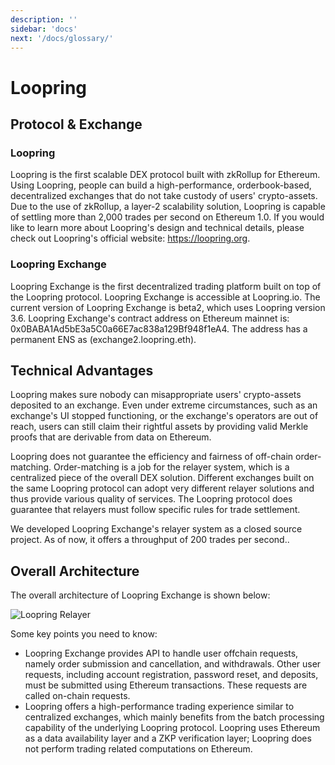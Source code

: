 ```yaml
---
description: ''
sidebar: 'docs'
next: '/docs/glossary/'
---
```



# Loopring

## Protocol & Exchange

### Loopring 

Loopring is the first scalable DEX protocol built with zkRollup for Ethereum. Using Loopring, people can build a high-performance, orderbook-based, decentralized exchanges that do not take custody of users' crypto-assets. Due to the use of zkRollup, a layer-2 scalability solution, Loopring is capable of settling more than 2,000 trades per second on Ethereum 1.0. If you would like to learn more about Loopring's design and technical details, please check out Loopring's official website: https://loopring.org.

### Loopring Exchange
Loopring Exchange is the first decentralized trading platform built on top of the Loopring protocol. Loopring Exchange is accessible at Loopring.io. The current version of Loopring Exchange is beta2, which uses Loopring version 3.6. Loopring Exchange's contract address on Ethereum mainnet is: 0x0BABA1Ad5bE3a5C0a66E7ac838a129Bf948f1eA4. The address has a permanent ENS as (exchange2.loopring.eth).

## Technical Advantages

Loopring makes sure nobody can misappropriate users' crypto-assets deposited to an exchange. Even under extreme circumstances, such as an exchange's UI stopped functioning, or the exchange's operators are out of reach, users can still claim their rightful assets by providing valid Merkle proofs that are derivable from data on Ethereum.

Loopring does not guarantee the efficiency and fairness of off-chain order-matching. Order-matching is a job for the relayer system, which is a centralized piece of the overall DEX solution. Different exchanges built on the same Loopring protocol can adopt very different relayer solutions and thus provide various quality of services. The Loopring protocol does guarantee that relayers must follow specific rules for trade settlement.

We developed Loopring Exchange's relayer system as a closed source project. As of now, it offers a throughput of 200 trades per second..

## Overall Architecture

The overall architecture of Loopring Exchange is shown below:

![Loopring Relayer](https://docs3.loopring.io/en/images/loopring_overview.jpg)

Some key points you need to know:

   - Loopring Exchange provides API to handle user offchain requests, namely order submission and cancellation, and withdrawals. Other user requests, including account registration, password reset, and deposits, must be submitted using Ethereum transactions. These requests are called on-chain requests.
   - Loopring offers a high-performance trading experience similar to centralized exchanges, which mainly benefits from the batch processing capability of the underlying Loopring protocol. Loopring uses Ethereum as a data availability layer and a ZKP verification layer; Loopring does not perform trading related computations on Ethereum.

